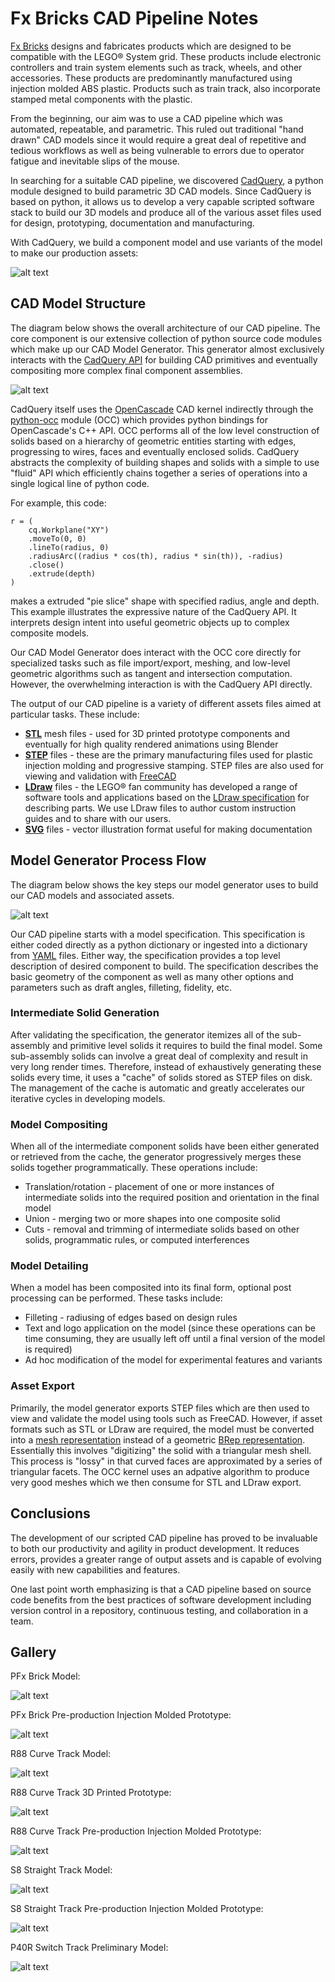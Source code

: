# Fx Bricks CAD Pipeline Notes

[Fx Bricks](https://www.fxbricks.com) designs and fabricates products which are designed to be compatible with the LEGO® System grid.  These products include electronic controllers and train system elements such as track, wheels, and other accessories.  These products are predominantly manufactured using injection molded ABS plastic.  Products such as train track, also incorporate stamped metal components with the plastic.

From the beginning, our aim was to use a CAD pipeline which was automated, repeatable, and parametric.  This ruled out traditional "hand drawn" CAD models since it would require a great deal of repetitive and tedious workflows as well as being vulnerable to errors due to operator fatigue and inevitable slips of the mouse.

In searching for a suitable CAD pipeline, we discovered [CadQuery](https://github.com/CadQuery/cadquery/), a python module designed to build parametric 3D CAD models.  Since CadQuery is based on python, it allows us to develop a very capable scripted software stack to build our 3D models and produce all of the various asset files used for design, prototyping, documentation and manufacturing.

With CadQuery, we build a component model and use variants of the model to make our production assets:

![alt text](./images/model_overview.png)

## CAD Model Structure

The diagram below shows the overall architecture of our CAD pipeline.  The core component is our  extensive collection of python source code modules which make up our CAD Model Generator.  This generator almost exclusively interacts with the [CadQuery API](https://cadquery.readthedocs.io/en/latest/) for building CAD primitives and eventually compositing more complex final component assemblies.

![alt text](./images/software_block.png)

CadQuery itself uses the [OpenCascade](https://www.opencascade.com/content/overview) CAD kernel indirectly through the [python-occ](https://github.com/tpaviot/pythonocc-core) module (OCC) which provides python bindings for OpenCascade's C++ API.  OCC performs all of the low level construction of solids based on a hierarchy of geometric entities starting with edges, progressing to wires, faces and eventually enclosed solids.  CadQuery abstracts the complexity of building shapes and solids with a simple to use "fluid" API which efficiently chains together a series of operations into a single logical line of python code.

For example, this code:

```
r = (
    cq.Workplane("XY")
    .moveTo(0, 0)
    .lineTo(radius, 0)
    .radiusArc((radius * cos(th), radius * sin(th)), -radius)
    .close()
    .extrude(depth)
)
```

makes a extruded "pie slice" shape with specified radius, angle and depth.  This example illustrates the expressive nature of the CadQuery API.  It interprets design intent into useful geometric objects up to complex composite models.

Our CAD Model Generator does interact with the OCC core directly for specialized tasks such as file import/export, meshing, and low-level geometric algorithms such as tangent and intersection computation.  However, the overwhelming interaction is with the CadQuery API directly.

The output of our CAD pipeline is a variety of different assets files aimed at particular tasks.  These include:

- [**STL**](https://en.wikipedia.org/wiki/STL_(file_format)) mesh files - used for 3D printed prototype components and eventually for high quality rendered animations using Blender
- [**STEP**](https://en.wikipedia.org/wiki/ISO_10303-21) files - these are the primary manufacturing files used for plastic injection molding and progressive stamping. STEP files are also used for viewing and validation with [FreeCAD](https://www.freecadweb.org)
- [**LDraw**](https://www.ldraw.org) files - the LEGO® fan community has developed a range of software tools and applications based on the [LDraw specification](https://www.ldraw.org/article/218.html) for describing parts.  We use LDraw files to author custom instruction guides and to share with our users.
- [**SVG**](https://en.wikipedia.org/wiki/Scalable_Vector_Graphics) files - vector illustration format useful for making documentation

## Model Generator Process Flow

The diagram below shows the key steps our model generator uses to build our CAD models and associated assets.

![alt text](./images/software_steps.png)

Our CAD pipeline starts with a model specification.  This specification is either coded directly as a python dictionary or ingested into a dictionary from [YAML](https://en.wikipedia.org/wiki/YAML) files.  Either way, the specification provides a top level description of desired component to build.  The specification describes the basic geometry of the component as well as many other options and parameters such as draft angles, filleting, fidelity, etc.

### Intermediate Solid Generation

After validating the specification, the generator itemizes all of the sub-assembly and primitive level solids it requires to build the final model.  Some sub-assembly solids can involve a great deal of complexity and result in very long render times.  Therefore, instead of exhaustively generating these solids every time, it uses a "cache" of solids stored as STEP files on disk.  The management of the cache is automatic and greatly accelerates our iterative cycles in developing models.

### Model Compositing

When all of the intermediate component solids have been either generated or retrieved from the cache, the generator progressively merges these solids together programmatically.  These operations include:

- Translation/rotation - placement of one or more instances of intermediate solids into the required position and orientation in the final model
- Union - merging two or more shapes into one composite solid
- Cuts - removal and trimming of intermediate solids based on other solids, programmatic rules, or computed interferences

### Model Detailing

When a model has been composited into its final form, optional post processing can be performed.  These tasks include:

- Filleting - radiusing of edges based on design rules
- Text and logo application on the model (since these operations can be time consuming, they are usually left off until a final version of the model is required)
- Ad hoc modification of the model for experimental features and variants

### Asset Export

Primarily, the model generator exports STEP files which are then used to view and validate the model using tools such as FreeCAD.  However, if asset formats such as STL or LDraw are required, the model must be converted into a [mesh representation](https://en.wikipedia.org/wiki/Mesh_generation) instead of a geometric [BRep representation](https://en.wikipedia.org/wiki/Boundary_representation).  Essentially this involves "digitizing" the solid with a triangular mesh shell.  This process is "lossy" in that curved faces are approximated by a series of triangular facets.  The OCC kernel uses an adpative algorithm to produce very good meshes which we then consume for STL and LDraw export.

## Conclusions

The development of our scripted CAD pipeline has proved to be  invaluable to both our productivity and agility in product development.  It reduces errors, provides a greater range of output assets and is capable of evolving easily with new capabilities and features.

One last point worth emphasizing is that a CAD pipeline based on source code benefits from the best practices of software development including version control in a repository, continuous testing, and collaboration in a team.

## Gallery

PFx Brick Model:

![alt text](./images/PFxBrick-Model.png)

PFx Brick Pre-production Injection Molded Prototype:

![alt text](./images/PFxBrick-Molded.png)

R88 Curve Track Model:

![alt text](./images/FxR88Model.png)

R88 Curve Track 3D Printed Prototype:

![alt text](./images/FxR88-3Dprint.png)

R88 Curve Track Pre-production Injection Molded Prototype:

![alt text](./images/FxR88-Molded.png)

S8 Straight Track Model:

![alt text](./images/FxS8-Model.png)

S8 Straight Track Pre-production Injection Molded Prototype:

![alt text](./images/FxS8-Molded.png)

P40R Switch Track Preliminary Model:

![alt text](./images/P40Rm.png)
